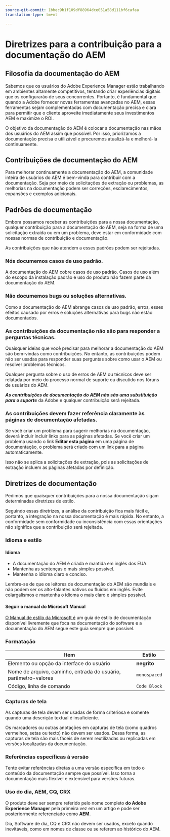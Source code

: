 ```yaml
---
source-git-commit: 1bbec9b1f109df88964dce051a58d111bf6cafaa
translation-type: tm+mt

---
```

# Diretrizes para a contribuição para a documentação do AEM

## Filosofia da documentação do AEM

Sabemos que os usuários do Adobe Experience Manager estão trabalhando em ambientes altamente competitivos, tentando criar experiências digitais que os configurarão de seus concorrentes. Portanto, é fundamental que quando a Adobe fornecer novas ferramentas avançadas no AEM, essas ferramentas sejam complementadas com documentação precisa e clara para permitir que o cliente aproveite imediatamente seus investimentos AEM e maximize o ROI.

O objetivo da documentação do AEM é colocar a documentação nas mãos dos usuários do AEM assim que possível. Por isso, priorizamos a documentação precisa e utilizável e procuremos atualizá-la e melhorá-la continuamente.

## Contribuições de documentação do AEM

Para melhorar continuamente a documentação do AEM, a comunidade inteira de usuários do AEM é bem-vinda para contribuir com a documentação. Seja por meio de solicitações de extração ou problemas, as melhorias na documentação podem ser correções, esclarecimentos, expansões e exemplos adicionais.

## Padrões de documentação

Embora possamos receber as contribuições para a nossa documentação, qualquer contribuição para a documentação do AEM, seja na forma de uma solicitação extraída ou em um problema, deve estar em conformidade com nossas normas de contribuição e documentação.

As contribuições que não atendem a esses padrões podem ser rejeitadas.

### Nós documemos casos de uso padrão.

A documentação do AEM cobre casos de uso padrão. Casos de uso além do escopo da instalação padrão e uso do produto não fazem parte da documentação do AEM.

### Não documemos bugs ou soluções alternativas.

Como a documentação do AEM abrange casos de uso padrão, erros, esses efeitos causado por erros e soluções alternativas para bugs não estão documentados.

### As contribuições da documentação não são para responder a perguntas técnicas.

Quaisquer ideias que você precisar para melhorar a documentação do AEM são bem-vindas como contribuições. No entanto, as contribuições podem não ser usadas para responder suas perguntas sobre como usar o AEM ou resolver problemas técnicos.

Qualquer pergunta sobre o uso de erros de AEM ou técnicos deve ser relatada por meio do processo normal de suporte ou discutido nos fóruns de usuários do AEM.

***As contribuições de documentação do AEM não são uma substituição para o suporte*** da Adobe e qualquer contribuição será rejeitada.

### As contribuições devem fazer referência claramente às páginas de documentação afetadas.

Se você criar um problema para sugerir melhorias na documentação, deverá incluir incluir links para as páginas afetadas. Se você criar um problema usando o link **Editar esta página** em uma página de documentação, o problema será criado com um link para a página automaticamente.

Isso não se aplica a solicitações de extração, pois as solicitações de extração incluem as páginas afetadas por definição.

## Diretrizes de documentação

Pedimos que quaisquer contribuições para a nossa documentação sigam determinadas diretrizes de estilo.

Seguindo essas diretrizes, a análise da contribuição fica mais fácil e, portanto, a integração na nossa documentação é mais rápida. No entanto, a conformidade sem conformidade ou inconsistência com essas orientações não significa que a contribuição será rejeitada.

### Idioma e estilo

#### Idioma

* A documentação do AEM é criada e mantida em inglês dos EUA.
* Mantenha as sentenças o mais simples possível.
* Mantenha o idioma claro e conciso.

Lembre-se de que os leitores de documentação do AEM são mundiais e não podem ser os alto-falantes nativos ou fluidos em inglês. Evite colargalismos e mantenha o idioma o mais claro e simples possível.

#### Seguir o manual do Microsoft Manual

[O Manual de estilo da Microsoft é](https://docs.microsoft.com/en-us/style-guide/welcome/) um guia de estilo de documentação disponível livremente que foca na documentação do software e a documentação do AEM segue este guia sempre que possível.

### Formatação

| Item | Estilo |
|---|---|
| Elemento ou opção da interface do usuário | **negrito** |
| Nome de arquivo, caminho, entrada do usuário, parâmetro-valores | `monospaced` |
| Código, linha de comando | ```Code Block``` |

### Capturas de tela

As capturas de tela devem ser usadas de forma criteriosa e somente quando uma descrição textual é insuficiente.

Os marcadores ou outras anotações em capturas de tela (como quadros vermelhos, setas ou texto) não devem ser usados. Dessa forma, as capturas de tela são mais fáceis de serem reutilizadas ou replicadas em versões localizadas da documentação.

### Referências específicas à versão

Tente evitar referências diretas a uma versão específica em todo o conteúdo da documentação sempre que possível. Isso torna a documentação mais flexível e extensível para versões futuras.

### Uso do dia, AEM, CQ, CRX

O produto deve ser sempre referido pelo nome completo **do Adobe Experience Manager** pela primeira vez em um artigo e pode ser posteriormente referenciado como **AEM**.

Dia, Software de dia, CQ e CRX não devem ser usados, exceto quando inevitáveis, como em nomes de classe ou se referem ao histórico do AEM.
